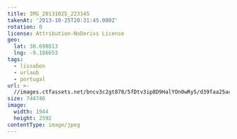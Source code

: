 ```yaml
---
title: IMG_20131025_223145
takenAt: '2013-10-25T20:31:45.000Z'
rotation: 0
license: Attribution-NoDerivs License
geo:
  lat: 38.698813
  lng: -9.186653
tags:
  - lissabon
  - urlaub
  - portugal
url: >-
  //images.ctfassets.net/bncv3c2gt878/5fDtv3ip8D9HalYOn0wRy5/d39faa25acca459b2d9ddc2d153384bf/img_20131025_223145_10570426385_o
size: 744746
image:
  width: 1944
  height: 2592
contentType: image/jpeg
---
```


